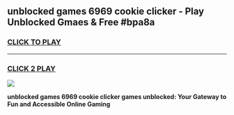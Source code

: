 
## unblocked games 6969 cookie clicker - Play Unblocked Gmaes & Free #bpa8a
<h3>
<a href="https://news.freeplayer.one?title=unblocked_games_6969_cookie_clicker&ref=03M">CLICK TO PLAY</a></h3>
<hr>

<h3>
<a href="https://news.freeplayer.one?title=unblocked_games_6969_cookie_clicker&ref=03M">CLICK 2 PLAY</a>
  
</h3>

<a href="https://news.freeplayer.one?title=unblocked_games_6969_cookie_clicker&ref=03M"><img src="https://clearcache.store/games.png"></a>


**unblocked games 6969 cookie clicker games unblocked: Your Gateway to Fun and Accessible Online Gaming**
